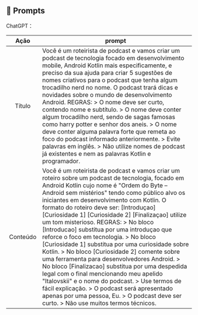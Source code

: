## 🧠 Prompts


ChatGPT：

|   Ação   | prompt                                                                                                                                                                                                                                                                         |
| :------: | ------------------------------------------------------------------------------------------------------------------------------------------------------------------------------------------------------------------------------------------------------------------------------ |
|  Título  | Você é um roteirista de podcast e vamos criar um podcast de tecnologia focado em desenvolvimento mobile, Android Kotlin mais especificamente, e preciso da sua ajuda para criar 5 sugestões de nomes criativos para o podcast que tenha algum trocadilho nerd no nome. O podcast trará dicas e novidades sobre o mundo de desenvolvimento Android. REGRAS: > O nome deve ser curto, contendo nome e subtítulo. > O nome deve conter algum trocadilho nerd, sendo de sagas famosas como harry potter e senhor dos aneis. > O nome deve conter alguma palavra forte que remeta ao foco do podcast informado anteriormente. > Evite palavras em inglês. > Não utilize nomes de podcast já existentes e nem as palavras Kotlin e programador.
| Conteúdo | Você é um roteirista de podcast e vamos criar um roteiro sobre um podcast de tecnologia, focado em Android Kotlin cujo nome é "Ordem do Byte – Android sem mistérios" tendo como público alvo os iniciantes em desenvolvimento com Kotlin. O formato do roteiro deve ser: [Introduçao] [Curiosidade 1] [Curiosidade 2] [Finalizaçao] utilize um tom misterioso. REGRAS: > No bloco [Introducao] substitua por uma introduçao que reforce o foco em tecnologia. > No bloco [Curiosidade 1] substitua por uma curiosidade sobre Kotlin. > No bloco [Curiosidade 2] comente sobre uma ferramenta para desenvolvedores Android. > No bloco [Finalizacao] substitua por uma despedida legal com o final mencionando meu apelido "Italovskii" e o nome do podcast. > Use termos de fácil explicação. > O podcast será apresentado apenas por uma pessoa, Eu. > O podcast deve ser curto. > Não use muitos termos técnicos.
